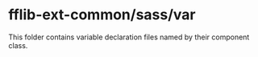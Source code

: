 # fflib-ext-common/sass/var

This folder contains variable declaration files named by their component class.
